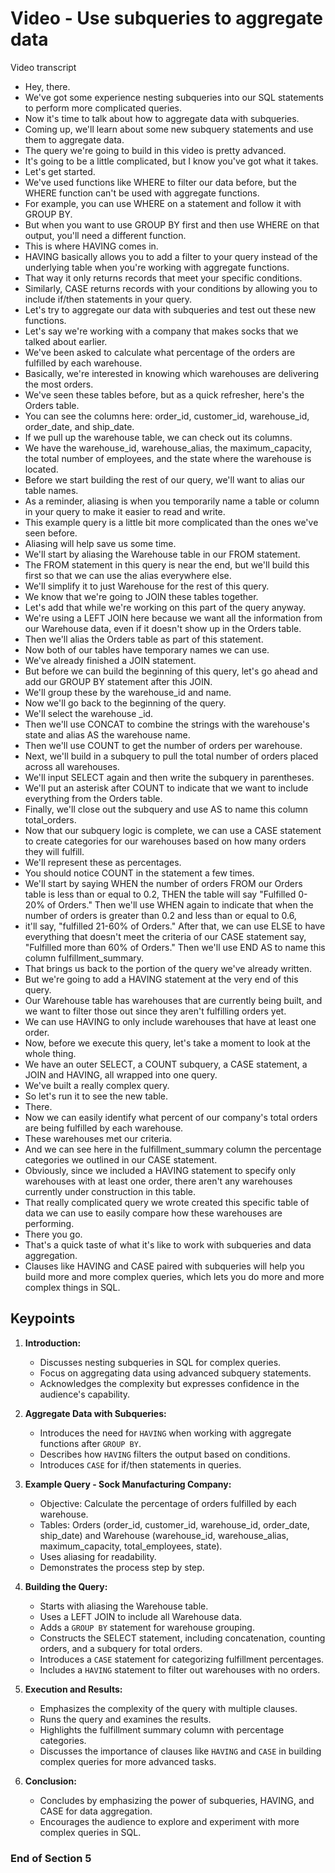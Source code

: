 # Video - Use subqueries to aggregate data

Video transcript

- Hey, there.
- We've got some experience nesting subqueries into our SQL statements to perform more complicated queries.
- Now it's time to talk about how to aggregate data with subqueries.
- Coming up, we'll learn about some new subquery statements and use them to aggregate data.
- The query we're going to build in this video is pretty advanced.
- It's going to be a little complicated, but I know you've got what it takes.
- Let's get started.
- We've used functions like WHERE to filter our data before, but the WHERE function can't be used with aggregate functions.
- For example, you can use WHERE on a statement and follow it with GROUP BY.
- But when you want to use GROUP BY first and then use WHERE on that output, you'll need a different function.
- This is where HAVING comes in.
- HAVING basically allows you to add a filter to your query instead of the underlying table when you're working with aggregate functions.
- That way it only returns records that meet your specific conditions.
- Similarly, CASE returns records with your conditions by allowing you to include if/then statements in your query.
- Let's try to aggregate our data with subqueries and test out these new functions.
- Let's say we're working with a company that makes socks that we talked about earlier.
- We've been asked to calculate what percentage of the orders are fulfilled by each warehouse.
- Basically, we're interested in knowing which warehouses are delivering the most orders.
- We've seen these tables before, but as a quick refresher, here's the Orders table.
- You can see the columns here: order_id, customer_id, warehouse_id, order_date, and ship_date.
- If we pull up the warehouse table, we can check out its columns.
- We have the warehouse_id, warehouse_alias, the maximum_capacity, the total number of employees, and the state where the warehouse is located.
- Before we start building the rest of our query, we'll want to alias our table names.
- As a reminder, aliasing is when you temporarily name a table or column in your query to make it easier to read and write.
- This example query is a little bit more complicated than the ones we've seen before.
- Aliasing will help save us some time.
- We'll start by aliasing the Warehouse table in our FROM statement.
- The FROM statement in this query is near the end, but we'll build this first so that we can use the alias everywhere else.
- We'll simplify it to just Warehouse for the rest of this query.
- We know that we're going to JOIN these tables together.
- Let's add that while we're working on this part of the query anyway.
- We're using a LEFT JOIN here because we want all the information from our Warehouse data, even if it doesn't show up in the Orders table.
- Then we'll alias the Orders table as part of this statement.
- Now both of our tables have temporary names we can use.
- We've already finished a JOIN statement.
- But before we can build the beginning of this query, let's go ahead and add our GROUP BY statement after this JOIN.
- We'll group these by the warehouse_id and name.
- Now we'll go back to the beginning of the query.
- We'll select the warehouse _id.
- Then we'll use CONCAT to combine the strings with the warehouse's state and alias AS the warehouse name.
- Then we'll use COUNT to get the number of orders per warehouse.
- Next, we'll build in a subquery to pull the total number of orders placed across all warehouses.
- We'll input SELECT again and then write the subquery in parentheses.
- We'll put an asterisk after COUNT to indicate that we want to include everything from the Orders table.
- Finally, we'll close out the subquery and use AS to name this column total_orders.
- Now that our subquery logic is complete, we can use a CASE statement to create categories for our warehouses based on how many orders they will fulfill.
- We'll represent these as percentages.
- You should notice COUNT in the statement a few times.
- We'll start by saying WHEN the number of orders FROM our Orders table is less than or equal to 0.2, THEN the table will say "Fulfilled 0-20% of Orders." Then we'll use WHEN again to indicate that when the number of orders is greater than 0.2 and less than or equal to 0.6,
- it'll say, "fulfilled 21-60% of Orders." After that, we can use ELSE to have everything that doesn't meet the criteria of our CASE statement say, "Fulfilled more than 60% of Orders." Then we'll use END AS to name this column fulfillment_summary.
- That brings us back to the portion of the query we've already written.
- But we're going to add a HAVING statement at the very end of this query.
- Our Warehouse table has warehouses that are currently being built, and we want to filter those out since they aren't fulfilling orders yet.
- We can use HAVING to only include warehouses that have at least one order.
- Now, before we execute this query, let's take a moment to look at the whole thing.
- We have an outer SELECT, a COUNT subquery, a CASE statement, a JOIN and HAVING, all wrapped into one query.
- We've built a really complex query.
- So let's run it to see the new table.
- There.
- Now we can easily identify what percent of our company's total orders are being fulfilled by each warehouse.
- These warehouses met our criteria.
- And we can see here in the fulfillment_summary column the percentage categories we outlined in our CASE statement.
- Obviously, since we included a HAVING statement to specify only warehouses with at least one order, there aren't any warehouses currently under construction in this table.
- That really complicated query we wrote created this specific table of data we can use to easily compare how these warehouses are performing.
- There you go.
- That's a quick taste of what it's like to work with subqueries and data aggregation.
- Clauses like HAVING and CASE paired with subqueries will help you build more and more complex queries, which lets you do more and more complex things in SQL.

## Keypoints

1. **Introduction:**
   - Discusses nesting subqueries in SQL for complex queries.
   - Focus on aggregating data using advanced subquery statements.
   - Acknowledges the complexity but expresses confidence in the audience's capability.

2. **Aggregate Data with Subqueries:**
   - Introduces the need for `HAVING` when working with aggregate functions after `GROUP BY`.
   - Describes how `HAVING` filters the output based on conditions.
   - Introduces `CASE` for if/then statements in queries.

3. **Example Query - Sock Manufacturing Company:**
   - Objective: Calculate the percentage of orders fulfilled by each warehouse.
   - Tables: Orders (order_id, customer_id, warehouse_id, order_date, ship_date) and Warehouse (warehouse_id, warehouse_alias, maximum_capacity, total_employees, state).
   - Uses aliasing for readability.
   - Demonstrates the process step by step.

4. **Building the Query:**
   - Starts with aliasing the Warehouse table.
   - Uses a LEFT JOIN to include all Warehouse data.
   - Adds a `GROUP BY` statement for warehouse grouping.
   - Constructs the SELECT statement, including concatenation, counting orders, and a subquery for total orders.
   - Introduces a `CASE` statement for categorizing fulfillment percentages.
   - Includes a `HAVING` statement to filter out warehouses with no orders.

5. **Execution and Results:**
   - Emphasizes the complexity of the query with multiple clauses.
   - Runs the query and examines the results.
   - Highlights the fulfillment summary column with percentage categories.
   - Discusses the importance of clauses like `HAVING` and `CASE` in building complex queries for more advanced tasks.

6. **Conclusion:**
   - Concludes by emphasizing the power of subqueries, HAVING, and CASE for data aggregation.
   - Encourages the audience to explore and experiment with more complex queries in SQL.

### End of Section 5
